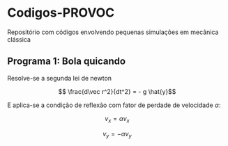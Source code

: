 # Codigos-PROVOC
Repositório com códigos envolvendo pequenas simulações em mecânica clássica

## Programa 1: Bola quicando 

Resolve-se a segunda lei de newton 

$$ \frac{d\vec r^2}{dt^2} = - g \hat{y}$$

E aplica-se a condição de reflexão com fator de perdade de velocidade $\alpha$:

$$ v_x =  \alpha v_x $$

$$ v_y = -\alpha v_y $$

